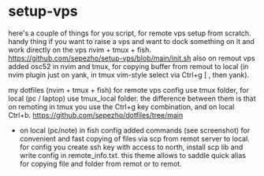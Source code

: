 # setup-vps
here's a couple of things for you
script, for remote vps setup from scratch. handy thing if you want to raise a vps and want to dock something on it and work directly on the vps nvim + tmux + fish.
https://github.com/sepezho/setup-vps/blob/main/init.sh
also on remout vps added osc52 in nvim and tmux, for copying buffer from remout to local (in nvim plugin just on yank, in tmux vim-style select via Ctrl+g [ , then yank).

my dotfiles (nvim + tmux + fish) for remote vps config use tmux folder, for local (pc / laptop) use tmux_local folder. the difference between them is that on remoting in tmux you use the Ctrl+g key combination, and on local Ctrl+b.
https://github.com/sepezho/dotfiles/tree/main

+ on local (pc/note) in fish config added commands (see screenshot) for convenient and fast copying of files via scp from remot server to local. for config you create ssh key with access to north, install scp lib and write config in remote_info.txt. this theme allows to saddle quick alias for copying file and folder from remot or to remot.


